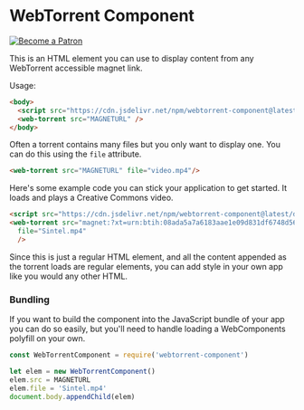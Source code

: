 # WebTorrent Component

[![Become a Patron](https://c5.patreon.com/external/logo/become_a_patron_button.png)](https://www.patreon.com/bePatron?u=880479)

This is an HTML element you can use to display content from any WebTorrent
accessible magnet link.

Usage:

```html
<body>
  <script src="https://cdn.jsdelivr.net/npm/webtorrent-component@latest/dist/webtorrent-component.min.js"></script>
  <web-torrent src="MAGNETURL" />
</body>
```

Often a torrent contains many files but you only want to display one.
You can do this using the `file` attribute.

 ```html
<web-torrent src="MAGNETURL" file="video.mp4"/>
 ```

Here's some example code you can stick your application to get started. It
loads and plays a Creative Commons video.

```html
<script src="https://cdn.jsdelivr.net/npm/webtorrent-component@latest/dist/webtorrent-component.min.js"></script>
<web-torrent src="magnet:?xt=urn:btih:08ada5a7a6183aae1e09d831df6748d566095a10&dn=Sintel&tr=wss%3A%2F%2Ftracker.btorrent.xyz&tr=wss%3A%2F%2Ftracker.fastcast.nz&tr=wss%3A%2F%2Ftracker.openwebtorrent.com&ws=https%3A%2F%2Fwebtorrent.io%2Ftorrents%2F&xs=https%3A%2F%2Fwebtorrent.io%2Ftorrents%2Fsintel.torrent"
  file="Sintel.mp4"
  />
```

Since this is just a regular HTML element, and all the content appended as
the torrent loads are regular elements, you can add style in your own app
like you would any other HTML.

### Bundling

If you want to build the component into the JavaScript bundle of your app
you can do so easily, but you'll need to handle loading a WebComponents
polyfill on your own.

```javascript
const WebTorrentComponent = require('webtorrent-component')

let elem = new WebTorrentComponent()
elem.src = MAGNETURL
elem.file = 'Sintel.mp4'
document.body.appendChild(elem)
```
